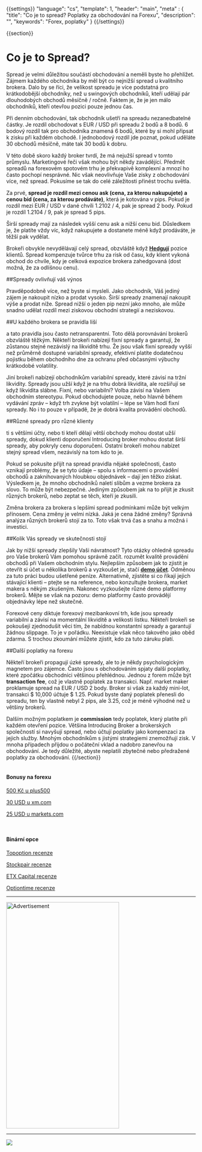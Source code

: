 {{settings}}
  "language": "cs",
  "template": 1,
  "header": "main",
  "meta" : {
    "title": "Co je to spread? Poplatky za obchodování na Forexu",
    "description": "",
    "keywords": "Forex, poplatky"
  }
{{/settings}}

<div class="row">
<div class="col-md-9" role="main" markdown="1">

{{section}}

# Co je to Spread? 

Spread je velmi důležitou součástí obchodování a neměli byste ho přehlížet. Zájmem každého obchodníka by měl být co nejnižší spread u kvalitního brokera. Dalo by se říci, že velikost spreadu je více podstatná pro krátkodobější obchodníky, než u swingových obchodníků, kteří udělají pár dlouhodobých obchodů měsíčně / ročně. Faktem je, že je jen málo obchodníků, kteří otevřou pozici pouze jednou čas. 

Při denním obchodování, tak obchodník ušetří na spreadu nezanedbatelné částky. Je rozdíl obchodovat s EUR / USD při spreadu 2 bodů a 8 bodů. 6 bodový rozdíl tak pro obchodníka znamená 6 bodů, které by si mohl připsat k zisku při každém obchodě.  I jednobodový rozdíl jde poznat, pokud uděláte 30 obchodů měsíčně, máte tak 30 bodů k dobru.

V této době skoro každý broker tvrdí, že má nejužší spread v tomto průmyslu. Marketingové řeči však mohou být někdy zavádějící. Předmět spreadů na forexovém spotovém trhu je překvapivě komplexní a mnozí ho často pochopí nesprávné. Nic však neovlivňuje Vaše zisky z obchodování více, než spread. Pokusíme se tak do celé záležitosti přinést trochu světla.

Za prvé, **spread je rozdíl mezi cenou ask (cena, za kterou nakupujete) a cenou bid (cena, za kterou prodáváte)**, která je kotována v pips. Pokud je rozdíl mezi EUR / USD v dané chvíli 1.2102 / 4, pak je spread 2 body. Pokud je rozdíl 1.2104 / 9, pak je spread 5 pips. 

Širší spready mají za následek vyšší cenu ask a nižší cenu bid. Důsledkem je, že platíte vždy víc, když nakupujete a dostanete méně když prodáváte, je těžší pak vydělat.

Brokeři obvykle nevydělávají celý spread, obzvláště když [**Hedgují**](http://www.forexsrovnavac.cz/hedging "Hedging") pozice klientů. Spread kompenzuje tvůrce trhu za risk od času, kdy klient vykoná obchod do chvíle, kdy je celková expozice brokera zahedgovaná (dost možná, že za odlišnou cenu).

##Spready ovlivňují váš výnos

Pravděpodobně více, než byste si mysleli. Jako obchodník, Váš jediný zájem je nakoupit nízko a prodat vysoko. Širší spready znamenají nakoupit výše a prodat níže. Spread nižší o jeden pip nezní jako mnoho, ale může snadno udělat rozdíl mezi ziskovou
obchodní strategií a neziskovou.

##U každého brokera se pravidla liší

a tato pravidla jsou často netransparentní. Toto dělá porovnávání brokerů obzvláště těžkým. Někteří brokeři nabízejí fixní spready a garantují, že zůstanou stejné
nezávislý na likviditě trhu. Že jsou však fixní spready vyšší než průměrně dostupné variabilní spready, efektivní platíte dodatečnou pojistku během obchodního dne za ochranu před občasnými výbuchy krátkodobé volatility.

Jiní brokeři nabízejí obchodníkům variabilní spready, které závisí na tržní likvidity. Spready jsou užší když je na trhu dobrá likvidita, ale rozšiřují se když likvidita slábne. Fixní, nebo variabilní? Volba závisí na Vašem obchodním stereotypu. Pokud obchodujete pouze, nebo hlavně během vydávání zpráv – když trh zvykne být volatilní – lépe se Vám hodí fixní spready. No i to pouze v případě, že je dobrá kvalita
provádění obchodů.

##Různé spready pro různé klienty

ti s většími účty, nebo ti kteří dělají větší obchody mohou dostat užší spready, dokud klienti doporučení Introducing broker mohou dostat širší spready, aby pokryly cenu doporučení. Ostatní brokeři mohou nabízet stejný spread všem, nezávislý na tom kdo to je.

Pokud se pokusíte přijít na spread pravidla nějaké společnosti, často vznikají problémy, že se tyto údaje – spolu s informacemi o provádění obchodů a zaknihovaných hloubkou objednávek – dají jen těžko získat. Výsledkem je, že mnoho obchodníků naletí slibům a vezme brokera za slovo. To může být nebezpečné. Jediným způsobem jak na to přijít je zkusit různých brokerů, nebo zeptat se těch, kteří je zkusili.

Změna brokera za brokera s lepšími spread podmínkami může být velkým přínosem. Cena změny je velmi nízká. Jaká je cena žádné změny? Správná analýza různých brokerů stojí za to. Toto však trvá čas a snahu a možná i investici.

##Kolik Vás spready ve skutečnosti stojí

Jak by nižší spready zlepšily Vaši návratnost? Tyto otázky ohledně spreadu pro Vaše brokerů Vám pomohou správně začít. rozumět kvalitě provádění obchodů při Vašem obchodním stylu. Nejlepším způsobem jak to zjistit je otevřít si účet u několika brokerů a vyzkoušet je, stačí [**demo účet**](http://www.forexsrovnavac.cz/forex-demo-ucet "forex demo účet"). Odměnou za tuto práci budou ušetřené peníze. Alternativně, zjistěte si co říkají jejich stávající klienti – ptejte se na reference, nebo konzultujte brokera, market makera s někým zkušeným. Nakonec vyzkoušejte různé demo platformy brokerů. Mějte se však na pozoru: demo platformy často provádějí objednávky lépe než skutečné.

Forexové ceny diktuje forexový mezibankovní trh, kde jsou spready variabilní a závisí na momentální likviditě a velikosti lístku. Někteří brokeři se pokoušejí zjednodušit věci tím, že nabídnou konstantní spready a garantují žádnou slippage. To je v pořádku. Neexistuje však něco takového jako oběd zdarma. S trochou zkoumání můžete zjistit, kdo za tuto záruku platí.



##Další poplatky na forexu

Někteří brokeři propagují úzké spready, ale to je někdy psychologickým magnetem pro zájemce. Často jsou s obchodováním spjaty další poplatky, které zpočátku obchodníci většinou přehlédnou. Jednou z forem může být **transaction fee**, což je vlastně poplatek za transakci. Např. market maker proklamuje spread na EUR / USD 2 body. Broker si však za každý mini-lot, transakci $ 10,000 účtuje $ 1.25. Pokud byste daný poplatek přenesli do spreadu, ten by vlastně nebyl 2 pips, ale 3.25, což je méně výhodné než u většiny brokerů.

Dalším možným poplatkem je **commission** tedy poplatek, který platíte při každém otevření pozice. Většina Introducing Broker a brokerských společností si navyšují spread, nebo účtují poplatky jako kompenzaci za jejich služby. Mnohým obchodníkům s jistými strategiemi znemožňují zisk. V mnoha případech přijdou o počáteční vklad a nadobro zanevřou na obchodování. Je tedy důležité, abyste neplatili zbytečné nebo předražené poplatky za obchodování.
{{/section}}
</div>
<div class="col-md-3" markdown="1">
<div class="well" markdown="1" style="margin-top: 2.5em">

#### Bonusy na forexu

[500 Kč u plus500](http://www.forexsrovnavac.cz/plus500 "plus500")

[30 USD u xm.com](http://www.forexsrovnavac.cz/xm-xemarkets-com "XM.com")

[25 USD u markets.com](http://www.forexsrovnavac.cz/markets-com-recenze "markets.com")

<br>

#### Binární opce

[Topoption recenze](http://www.forexsrovnavac.cz/topoption "TopOption recenze")

[Stockpair recenze](http://www.forexsrovnavac.cz/stockpair "Stockapair recenze")

[ETX Capital recenze](http://www.forexsrovnavac.cz/etx-capital-zkusenosti "ETX Capital recenze")

[Optiontime recenze](http://www.forexsrovnavac.cz/optiontime "OptionTime recenze")


</div>


- - -

<SCRIPT language='JavaScript1.1' SRC="https://ad.doubleclick.net/ddm/adj/N8017.2070109FOREXSROVNAVAC.CZ/B9072665.122768029;sz=300x600;ord={{@timestamp}}?"></SCRIPT><NOSCRIPT><A HREF="https://ad.doubleclick.net/ddm/jump/N8017.2070109FOREXSROVNAVAC.CZ/B9072665.122768029;sz=300x600;ord={{@timestamp}}?"><IMG SRC="https://ad.doubleclick.net/ddm/ad/N8017.2070109FOREXSROVNAVAC.CZ/B9072665.122768029;sz=300x600;ord={{@timestamp}}?" BORDER=0 WIDTH=300 HEIGHT=600 ALT="Advertisement"></A></NOSCRIPT>

- - -

<a href="http://blog.forexsrovnavac.cz/plus500cz"  target="_blank">
 <img src="http://blog.forexsrovnavac.cz/wp-content/uploads/2014/10/informace.png" width="" height=""/>
</a>

</div>
</div>
